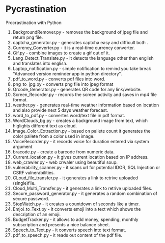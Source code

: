 # Pycrastination
Procrastination with Python

1. BackgroundRemover.py - removes the background of jpeg file and return png file.
2. captcha_generator.py - generates captcha easy and difficult both .
3. Currency_Converter.py - it is a real-time currency converter.
4. Gif.py - combine images to create a gif out of it.
5. Lang_Detect_Translate.py - it detects the language other than english and translates into english.
6. Laptop_notification.py - simple notification to remind you take break "Advanced version reminder app in python directory".
7. pdf_to_word.py - converts pdf files into word.
8. png_to_jpg.py - converts png file into jpeg format
9. Qrcode_Generator.py - generates QR code for any link/website.
10. Screen_Recorder.py - records the screen activity and saves in mp4 file format.
11. weather.py - generates real-time weather information based on location and also provide next 5 days weather forecast.
12. word_to_pdf.py - convertes word/text file in pdf format.
13. WordClouds_bg.py - creates a background image from text, which higlights different text as cloud.
14. Image_Color_Extraction.py - based on pallete count it generates the color pallete from a color used in image.
15. VoiceRecorder.py - it records voice for duration entered via system argument
16. bracode.py - create a barcode from numeric data.
17. Current_location.py - it gives current location based on IP address.
18. web_crawler.py - web crwaler using beautiful soup.
19. vulnerability_scanner.py - it scans url for potential IDOR, SQL Injection or CSRF vulnerabilities.
20. CLoud_file_transfer.py - it generates a link to retrive uploaded (single)file.
21. Cloud_Multi_Transfer.py - it generates a link to retrive uploaded files.
22. Secure_password_generator.py - it generates a random combination of secure password.
23. StopWatch.py - it creates a countdown of seconds like a timer.
24. Emjoi_to_Text.py - it converts emoji into a text which shows the description of an emoji.
25. BudgetTracker.py - it allows to add money, spending, monthly subscription and presents a nice balance sheet.
26. Speech_to_Text.py - it converts speech into text format.
27. pdf_to_speech.py - it reads out content of the pdf file.